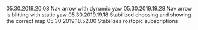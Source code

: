 05.30.2019.20.08       Nav arrow with dynamic yaw 
05.30.2019.19.28       Nav arrow is blitting with static yaw
05.30.2019.19.18       Stabilized choosing and showing the correct map
05.30.2019.18.52.00    Stabilizes rostopic subscriptions
